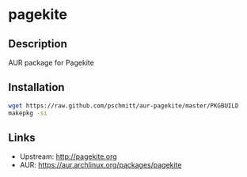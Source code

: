 # pagekite

## Description

AUR package for Pagekite

## Installation

```bash
wget https://raw.github.com/pschmitt/aur-pagekite/master/PKGBUILD
makepkg -si
```

## Links
* Upstream: http://pagekite.org
* AUR: https://aur.archlinux.org/packages/pagekite
